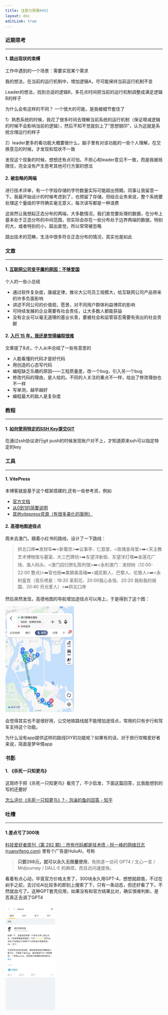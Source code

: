 ```yaml
---
title: 注意力周报#001
layout: doc
editLink: true
---
```


### 近期思考

---

#### 1. 跳出现状的束缚

工作中遇到的一个场景：需要实现某个需求

我的想法，在当前的运行机制中，增加逻辑A，尽可能保持当前运行机制不变

Leader的想法，找到合适的逻辑B，多花点时间把当前的运行机制调整成满足逻辑B的样子

为什么会有这样的不同？ 一个很大的可能，是我被细节套住了

1）熟悉系统的时候，我花了很多时间去理解当前系统的运行机制（保证增减逻辑的时候不会影响当前的逻辑），然后不知不觉就刻上了“思想钢印”，认为这就是系统合理运行的样子

2）leader更多的看功能大概要做什么，脑子里有对该功能的一些个人理解，在交换意见的时候，才发现和现状不一致

发现这个现象的时候，想想还有点可怕，不担心和leader意见不一致，而是我被局限住，完全没有产生思考其他可行方案的想法

#### 2. 被忽略的两端

进行技术评审，有一个字段存储的字符数量实际可能超出预期，同事让我留意一下。我最开始设计的时候考虑到了，也预留了存储，但结合业务来说，整个系统要处理这个量级的字符确实毫无意义，每次读写都是一种浪费

这突然让我想起正态分布的两端，大多数情况，我们直觉要处理的数据，在分布上基本处于正态分布的中间范围，但实际会存在一些分布处于边界两端的数据，特别的大，或者特别的小，超出直觉，所以常常被忽略

跳出技术的范畴，生活中很多符合正态分布的情况，其实也是如此



### 文章

---

#### 1. [互联网公司变平庸的原因：不够爱国](https://mp.weixin.qq.com/s/QGQKk5Sqnq3lBbZ1354oQw)

个人的一些小总结
- 通过软件复杂度，康威定律，推论大公司员工规模大，给互联网公司产品带来的许多负面影响
- 讲述不同公司的价值观，愿景，对不同用户群体利益博弈的影响
- 可持续发展的企业需要有社会责任，让大多数人都能获益
- 没有企业可以毫无道理的基业长青，要被社会和监管容忍需要有突出的社会贡献

#### 2. [入行 15 年，我还是觉得编程很难 ](https://mp.weixin.qq.com/s/B7Z0ROkiBqqxVKkLNR9BxQ)

文章提了8点，个人从中总结了一些有意思的

- 人能看懂的代码才是好代码
- 用创造的心态写代码
- 编程缺乏乐趣的原因——工程质量差，改一个bug，引入另一个bug
- 修改代码的理由，是人给的。不同的人关注的重点不一样，给出了修改理由也不一样
- 写单测，越早越好
- 编程最大的敌人是复杂度

### 教程

---

#### 1. [如何使用特定的SSH Key提交GIT](https://keysaim.github.io/post/git/2017-08-15-how-to-git-with-specific-ssh-key/)

在通过ssh协议进行git push的时候发现账户对不上，才知道原来ssh可以指定特定的key

### 工具

---

#### 1. VitePress

本博客就是基于这个框架搭建的,还有一些参考资，例如
- [官方文档](https://vitepress.dev/zh/)
- [从0到1的简要说明](https://juejin.cn/post/7239341970463391781)
- [其他vitepress资源（有很多美化的案例）](https://theme.sugarat.top/recommend.html)



#### 2. 高德地图途径点

周末去澳门，跟着小红书的路线，设计了一下路线：

> 拱北口岸➡️发财车➡️<新葡京>➡️议事亭、仁慈堂、<玫瑰圣母堂>➡️<天主教艺术博物馆与墓室、大三巴牌坊>➡️东望洋新街、东望洋灯塔➡️金莲花广场、渔人码头、<澳门回归贺礼陈列馆>➡️<永利澳门：发财树（12:00-22:00 整点)>➡️官也街➡️美狮美高梅➡️<威尼斯人、巴黎人、伦敦人>➡️<永利皇宫（音乐喷泉：19:20 茉莉花、20:00我心永恒、20:20 我和我的祖国、20:40 月光爱人）>➡️拱北口岸

然后突然发现，高德地图的导航增加途径点可以用上，于是得到了这个图：

<img src="./resources/images/image-20240314231710578.png" alt="image-20240314231710578" style="zoom:33%;" />

会觉得其实也不是很好用，公交地铁路线就不能增加途径点，常用的只有步行和驾车支持这个功能。

为什么没有app提供这样的路线DIY的功能呢？如果有的话，对于旅行攻略爱好者来说，简直是梦中情app



### 书影

#### 1. 《杀死一只知更鸟》

这周终于把《杀死一只知更鸟》看完了，不少启发，下面这篇回答，比我能想到的写的还要好

[怎么评价《杀死一只知更鸟》? - 泡澡的鱼的回答 - 知乎](https://www.zhihu.com/question/279914409/answer/1121406676)



### 吐槽

---

#### 1.差点亏了300块

[科技爱好者周刊（第 292 期）：所有代码都是技术债 - 阮一峰的网络日志 (ruanyifeng.com)](https://www.ruanyifeng.com/blog/2024/03/weekly-issue-292.html) 里有个广告是HuluAI，号称

> **只要298元，就可以永久无限量使用**，免除逐一访问 GPT4 / 文心一言 / Midjourney / DALL-E 的麻烦，而且访问速度快。

看着有点心动，毕竟官方价格太贵了，300块永久用GPT-4，想想就超值，不过在剁手之前，去讨论AI比较多的即刻上搜索了下，只有一条动态，但还好看了下，不然就血亏了。这种GPT套壳应用，如果没有和官方结果比对，确实很难判断，是否真正去调了GPT4

<img src="./resources/images/image-20240315230641431.png" alt="image-20240315230641431" style="zoom: 33%;" />
